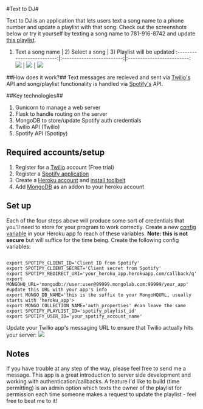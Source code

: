 #Text to DJ#

Text to DJ is an application that lets users text a song name to a phone number and update a playlist with that song. Check out the screenshots below or try it yourself by texting a song name to 781-916-8742 and update [this playlist][4].

1) Text a song name | 2) Select a song | 3) Playlist will be updated
:-------------------------:|:-------------------------:|:-------------------------:
![][1]  |  ![][2] | ![][3]

##How does it work?##
Text messages are recieved and sent via [Twilio's][5] API and song/playlist functionality is handled via [Spotify's][6] API. 

##Key technologies##
1. Gunicorn to manage a web server
2. Flask to handle routing on the server
3. MongoDB to store/update Spotify auth credentials
4. Twilio API (Twilio)
5. Spotify API (Spotipy)

## Required accounts/setup ##
1. Register for a [Twilio][7] account (Free trial) 
2. Register a [Spotify application][8]
3. Create a [Heroku account][11] and [install toolbelt][9]
4. Add [MongoDB][10] as an addon to your heroku account

## Set up ##

Each of the four steps above will produce some sort of credentials that you'll need to store for your program to work correctly. Create a new [config variable][12] in your Heroku app fo reach of these variables. **Note: this is not secure** but will suffice for the time being. Create the following config variables:

<pre><code>
export SPOTIPY_CLIENT_ID='Client ID from Spotify'
export SPOTIPY_CLIENT_SECRET='Client secret from Spotify'
export SPOTIPY_REDIRECT_URI='your_heroku_app.herokuapp.com/callback/q'
export MONGOHQ_URL='mongodb://user:user@99999.mongolab.com:99999/your_app' #update this URL with your app's info
export MONGO_DB_NAME='this is the suffix to your MongoHQURL, usually starts with 'heroku_app'>
export MONGO_COLLECTION_NAME='auth_properties' #can leave the same
export SPOTIFY_PLAYLIST_ID='spotify_playlist_id'
export SPOTIFY_USER_ID='your_spotify_account_name'
</code></pre>

Update your Twilio app's messaging URL to ensure that Twilio actually hits your server:
![][13]

## Notes ##
If you have trouble at any step of the way, please feel free to send me a message. This app is a great introduction to server side development and working with authentication/callbacks. A feature I'd like to build (time permitting) is an admin option which texts the owner of the playlist for permission each time someone makes a request to update the playlist - feel free to beat me to it!

[1]:http://i.imgur.com/y6daUDV.png?1
[2]:http://i.imgur.com/yaxqYBc.png?1
[3]:http://i.imgur.com/FNaYzeI.png?1
[4]:http://open.spotify.com/user/jayshahtx/playlist/2OPixCtmCxev1tnBTEAzGd
[5]:https://www.twilio.com/api
[6]:https://developer.spotify.com/web-api/
[7]:https://developer.spotify.com/web-api/
[8]:https://developer.spotify.com/my-applications/#!/applications/create
[9]:https://devcenter.heroku.com/articles/getting-started-with-python#set-up
[10]:https://addons.heroku.com/mongolab
[11]:https://heroku.com
[12]:https://devcenter.heroku.com/articles/config-vars
[13]: http://i.imgur.com/2OMPfTa.png?1
